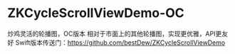 # ZKCycleScrollViewDemo-OC
炒鸡灵活的轮播图，OC版本
相对于市面上的其他轮播图，实现更优雅，API更友好
Swift版本传送门：https://github.com/bestDew/ZKCycleScrollViewDemo

